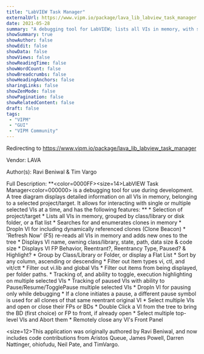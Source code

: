 ```yaml
---
title: "LabVIEW Task Manager"
externalUrl: https://www.vipm.io/package/lava_lib_labview_task_manager
date: 2021-05-28
summary: "A debugging tool for LabVIEW; lists all VIs in memory, with several abilities to monitor and interact with them."
showSummary: true
showAuthor: false
showEdit: false
showData: false
showViews: false
showReadingTime: false
showWordCount: false
showBreadcrumbs: false
showHeadingAnchors: false
sharingLinks: false
showZenMode: false
showPagination: false
showRelatedContent: false
draft: false
tags:
 - "VIPM"
 - "GUI"
 - "VIPM Community"
---
```


Redirecting to https://www.vipm.io/package/lava_lib_labview_task_manager

Vendor: LAVA

Author(s): Ravi Beniwal & Tim Vargo
 
Full Description:
**<color=0000FF><size=14>LabVIEW Task Manager<color=000000></size> is a debugging tool for use during development.  A tree diagram displays detailed information on all VIs in memory, belonging to a selected project/target.  It allows for interacting with single or multiple selected VIs at a time, and has the following features: **
    * Selection of project/target
    * Lists all VIs in memory, grouped by class/library or disk folder, or a flat list
    * Searches for and enumerates clones in memory
    * DropIn VI for including dynamically referenced clones (Clone Beacon)
    * 'Refresh Now' (F5) re-reads all VIs in memory and adds new ones to the tree
    * Displays VI name, owning class/library, state, path, data size & code size
    * Displays VI FP Behavior, Reentrant?, Reentrancy Type, Paused? & Highlight?
    * Group by Class/Library or Folder, or display a Flat List
    * Sort by any column, ascending or descending
    * Filter out item types vi, ctl, and vit/ctt
    * Filter out vi.lib and global VIs
    * Filter out items from being displayed, per folder paths.
    * Tracking of, and ability to toggle, execution highlighting on multiple selected VIs
    * Tracking of paused VIs with ability to Pause/Resume/TogglePause multiple selected VIs
    * DropIn VI for pausing only while debugging
    * If a clone initiates a pause, a different pause symbol is used for all clones of that same reentrant original VI
    * Select multiple VIs and open or close their FPs or BDs
    * Double Click a VI from the tree to bring the BD (first choice) or FP to front, if already open
    * Select multiple top-level VIs and Abort them
    * Remotely close any VI's Front Panel

<size=12>This application was originally authored by Ravi Beniwal, and now includes code contributions from Aristos Queue, James Powell, Darren Nattinger, ohiofudu, Neil Pate, and TimVargo.</size>